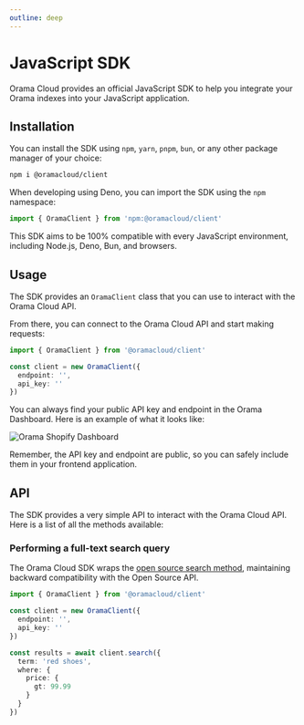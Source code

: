 ```yaml
---
outline: deep
---
```


# JavaScript SDK

Orama Cloud provides an official JavaScript SDK to help you integrate your Orama indexes into your JavaScript application.

## Installation

You can install the SDK using `npm`, `yarn`, `pnpm`, `bun`, or any other package manager of your choice:

```bash copy
npm i @oramacloud/client
```

When developing using Deno, you can import the SDK using the `npm` namespace:

```typescript copy
import { OramaClient } from 'npm:@oramacloud/client'
```

This SDK aims to be 100% compatible with every JavaScript environment, including Node.js, Deno, Bun, and browsers.

## Usage

The SDK provides an `OramaClient` class that you can use to interact with the Orama Cloud API.

From there, you can connect to the Orama Cloud API and start making requests:

```typescript copy
import { OramaClient } from '@oramacloud/client'

const client = new OramaClient({
  endpoint: '',
  api_key: ''
})
```

You can always find your public API key and endpoint in the Orama Dashboard. Here is an example of what it looks like:

<img
  src='/cloud/guides/javascript-sdk/orama-api-key.webp'
  alt='Orama Shopify Dashboard'
/>

Remember, the API key and endpoint are public, so you can safely include them in your frontend application.

## API

The SDK provides a very simple API to interact with the Orama Cloud API. Here is a list of all the methods available:

### Performing a full-text search query

The Orama Cloud SDK wraps the [open source search method](/open-source/usage/search/introduction), maintaining backward compatibility with the Open Source API.

```typescript copy
import { OramaClient } from '@oramacloud/client'

const client = new OramaClient({
  endpoint: '',
  api_key: ''
})

const results = await client.search({
  term: 'red shoes',
  where: {
    price: {
      gt: 99.99
    }
  }
})
```
